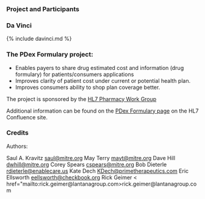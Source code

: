 ### Project and Participants

### Da Vinci
{% include davinci.md %}

### The PDex Formulary project:

* Enables payers to share drug estimated cost and information (drug formulary) for patients/consumers applications
* Improves clarity of patient cost under current or potential health plan. 
* Improves consumers ability to shop plan coverage better.

The project is sponsored by the [HL7 Pharmacy Work Group](https://confluence.hl7.org/display/PHAR/Pharmacy)

Additional information can be found on the [PDex Formulary page](https://confluence.hl7.org/display/DVP/PDex+Formulary) on the HL7 Confluence site.

### Credits
Authors:

<tr>
  <td>Saul A. Kravitz</td>
  <td><a href="mailto:saul@mitre.org">saul@mitre.org</a></td>
</tr>
<tr>
  <td>May Terry</td>
  <td><a href="mailto:mayt@mitre.org">mayt@mitre.org</a></td>
</tr>
<tr>
  <td>Dave Hill</td>
  <td><a href="mailto:dwhill@mitre.org">dwhill@mitre.org</a></td>
</tr>
<tr>
  <td>Corey Spears</td>
  <td><a href="mailto:cspears@mitre.org">cspears@mitre.org</a></td>
</tr>
<tr>
  <td>Bob Dieterle</td>
  <td><a href="mailto:rdieterle@enablecare.us">rdieterle@enablecare.us</a></td>
</tr>
<tr>
  <td>Kate Dech</td>
  <td><a href="mailto:KDech@primetherapeutics.com">KDech@primetherapeutics.com</a></td>
</tr>
<tr>
  <td>Eric Ellsworth</td>
  <td><a href="mailto:eellsworth@checkbook.org">eellsworth@checkbook.org</a></td>
</tr>
<tr>
  <td>Rick Geimer</td>
  <td>< href="mailto:rick.geimer@lantanagroup.com>rick.geimer@lantanagroup.com</a></td>
</tr>


